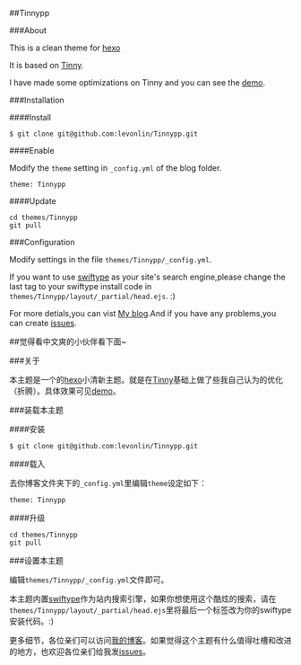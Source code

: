 ##Tinnypp

###About

This is a clean theme for [hexo](https://github.com/hexojs/hexo)

It is based on [Tinny](https://github.com/zhanglun/hexo-theme/tree/master/Tinny).

I have made some optimizations on Tinny and you can see the [demo](http://www.levonlin.info/).

###Installation

####Install

	$ git clone git@github.com:levonlin/Tinnypp.git


####Enable

Modify the <code>theme</code> setting in <code>_config.yml</code> of the blog folder.

    theme: Tinnypp

####Update

	cd themes/Tinnypp
	git pull

###Configuration

Modify settings in the file <code>themes/Tinnypp/_config.yml</code>.

If you want to use [swiftype](https://swiftype.com/) as your site's search engine,please change the last <code><script></script></code> tag to your swiftype install code in <code>themes/Tinnypp/layout/_partial/head.ejs</code>. :)

For more detials,you can vist [My blog](http://www.levonlin.info/tags/Tinnypp/).And if you have any problems,you can create [issues](https://github.com/levonlin/Tinnypp/issues).

##觉得看中文爽的小伙伴看下面~

###关于

本主题是一个的[hexo](https://github.com/hexojs/hexo)小清新主题。就是在[Tinny](https://github.com/zhanglun/hexo-theme/tree/master/Tinny)基础上做了些我自己认为的优化（折腾）。具体效果可见[demo](http://www.levonlin.info/)。

###装载本主题

####安装

	$ git clone git@github.com:levonlin/Tinnypp.git


####载入

去你博客文件夹下的<code>_config.yml</code>里编辑<code>theme</code>设定如下：

    theme: Tinnypp

####升级

	cd themes/Tinnypp
	git pull

###设置本主题

编辑<code>themes/Tinnypp/_config.yml</code>文件即可。

本主题内置[swiftype](https://swiftype.com/)作为站内搜索引擎，如果你想使用这个酷炫的搜索，请在<code>themes/Tinnypp/layout/_partial/head.ejs</code>里将最后一个<code><script></script></code>标签改为你的swiftype安装代码。:)

更多细节，各位亲们可以访问[我的博客](http://www.levonlin.info/tags/Tinnypp/)。如果觉得这个主题有什么值得吐槽和改进的地方，也欢迎各位亲们给我发[issues](https://github.com/levonlin/Tinnypp/issues)。